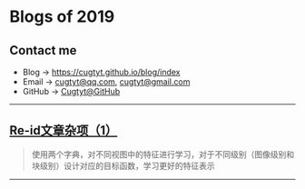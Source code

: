 # **Blogs of 2019**

## Contact me

* Blog -> <https://cugtyt.github.io/blog/index>
* Email -> <cugtyt@qq.com>, <cugtyt@gmail.com>
* GitHub -> [Cugtyt@GitHub](https://github.com/Cugtyt)

---

## [**Re-id文章杂项（1）**](https://cugtyt.github.io/blog/2019/0110)

> 使用两个字典，对不同视图中的特征进行学习，对于不同级别（图像级别和块级别）设计对应的目标函数，学习更好的特征表示

---